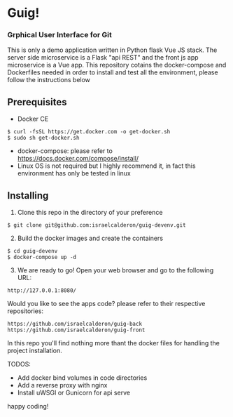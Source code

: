 # Guig! 
### Grphical User Interface for Git

This is only a demo application written in Python flask Vue JS stack. The server side microservice is a Flask "api REST" and the front js app microservice is a Vue app. This repository cotains the docker-compose and Dockerfiles needed in order to install and test all the environment, please follow the instructions below

## Prerequisites

- Docker CE 
```shell
$ curl -fsSL https://get.docker.com -o get-docker.sh
$ sudo sh get-docker.sh
```
- docker-compose: please refer to https://docs.docker.com/compose/install/
- Linux OS is not required but I highly recommend it, in fact this environment has only be tested in linux

## Installing
1. Clone this repo in the directory of your preference

```shell
$ git clone git@github.com:israelcalderon/guig-devenv.git
```

2. Build the docker images and create the containers
```shell
$ cd guig-devenv
$ docker-compose up -d
```

3. We are ready to go! Open your web browser and go to the following URL:
```
http://127.0.0.1:8080/
```

Would you like to see the apps code? please refer to their respective repositories:
```
https://github.com/israelcalderon/guig-back
https://github.com/israelcalderon/guig-front
```

In this repo you'll find nothing more thant the docker files for handling the project installation.

TODOS:
- Add docker bind volumes in code directories
- Add a reverse proxy with nginx
- Install uWSGI or Gunicorn for api serve

happy coding!
